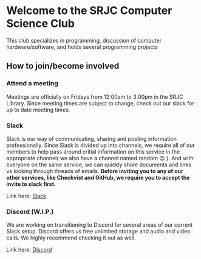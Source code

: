 # Welcome to the SRJC Computer Science Club

This club specializes in programming, discussion of computer hardware/software, and holds several programming projects

## How to join/become involved

### Attend a meeting
Meetings are officially on Fridays from 12:00am to 3:00pm in the SRJC Library. Since meeting times are subject to change, check out our slack for up to date meeting times.

### Slack

Slack is our way of communicating, sharing and posting information professionally. Since Slack is divided up into channels, we require all of our members to help pass around critial information on this service in the appropriate channel( we also have a channel named random :wink: ). And with everyone on the same service, we can quickly share documents and links vs looking through threads of emails. **Before inviting you to any of our other services, like Checkvist and GitHub, we require you to accept the invite to slack first.**

Link here: [Slack](srjccsc.slack.com)

### Discord (W.I.P.)

We are working on transitioning to Discord for several areas of our current Slack setup. Discord offers us free unlimited storage and audio and video calls. We highly recommend checking it out as well.

Link here: [Discord](https://discord.gg/eK9vCGh)
